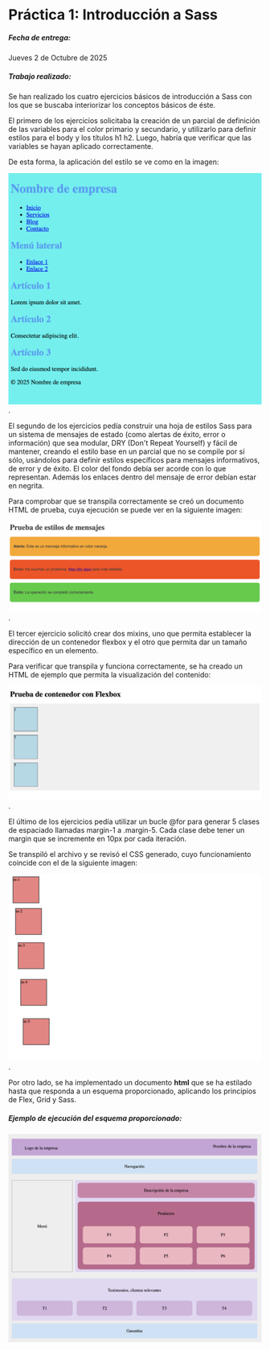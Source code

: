 # Práctica 1: Introducción a Sass

##### Fecha de entrega:
Jueves 2 de Octubre de 2025

##### Trabajo realizado:
Se han realizado los cuatro ejercicios básicos de introducción a Sass con los que se buscaba interiorizar los conceptos básicos de éste.

El primero de los ejercicios solicitaba la creación de un parcial de definición de las variables para el color primario y secundario, y utilizarlo para definir estilos para el body y los títulos h1 h2. Luego, habría que verificar que las variables se hayan aplicado correctamente.

De esta forma, la aplicación del estilo se ve como en la imagen:

![Captura de pantalla del Ej1](Ejercicios_Sass/Ejercicio1/Ejercicio1.png).

El segundo de los ejercicios pedía construir una hoja de estilos Sass para un sistema de mensajes de estado (como alertas de éxito, error o información) que sea modular, DRY (Don't Repeat Yourself) y fácil de mantener, creando el estilo base en un parcial que no se compile por sí sólo, usándolos para definir estilos específicos para mensajes informativos, de error y de éxito. El color del fondo debía ser acorde con lo que representan. Además los enlaces dentro del mensaje de error debían estar en negrita. 

Para comprobar que se transpila correctamente se creó un documento HTML de prueba, cuya ejecución se puede ver en la siguiente imagen:

![Captura de pantalla del Ej1](Ejercicios_Sass/Ejercicio2/Ejercicio2.png).

El tercer ejercicio solicitó crear dos mixins, uno que permita establecer la dirección de un contenedor flexbox y el otro que permita dar un tamaño específico en un elemento. 

Para verificar que transpila y funciona correctamente, se ha creado un HTML de ejemplo que permita la visualización del contenido:

![Captura de pantalla del Ej1](Ejercicios_Sass/Ejercicio3/Ejercicio3.png).

El último de los ejercicios pedía utilizar un bucle @for para generar 5 clases de espaciado llamadas margin-1 a .margin-5. Cada clase debe tener un margin que se incremente en 10px por cada iteración. 

Se transpiló el archivo y se revisó el CSS generado, cuyo funcionamiento coincide con el de la siguiente imagen:

![Captura de pantalla del Ej1](Ejercicios_Sass/Ejercicio4/Ejercicio4.png).


Por otro lado, se ha implementado un documento **html** que se ha estilado hasta que responda a un esquema proporcionado, aplicando los principios de Flex, Grid y Sass.

##### Ejemplo de ejecución del esquema proporcionado:

![Captura de pantalla](Mockup.png)
